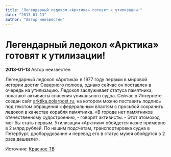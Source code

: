```yaml
---
title: "Легендарный ледокол «Арктика» готовят к утилизации!"
date: "2013-01-13"
author: "Автор неизвестен"
---
```


# Легендарный ледокол «Арктика» готовят к утилизации!

**2013-01-13** Автор неизвестен

Легендарный ледокол «Арктика» в 1977 году первым в мировой истории достиг Северного полюса, однако сейчас он поставлен в очередь на утилизацию. Ледокол заслуживает статуса памятника, полагают активисты спасения уникального судна. Сейчас в Интернете создан сайт [arktika.polarpost.ru](http://arktika.polarpost.ru/), на котором можно поставить подпись под текстом обращения к федеральным властям с просьбой сохранить ледокол в качестве корабля памятника. «В городе нет памятников отечественному судостроению, - говорят активисты. - Этот атомоход мог бы стать первым. Утилизация «Арктики» обойдется казне примерно в 2 млрд рублей. По нашим подсчетам, транспортировка судна в Петербург, дооборудование и перевод его в статус музея обойдутся в 2 раза дешевле».

Источник: [Красное ТВ](http://krasnoe.tv/node/17074)